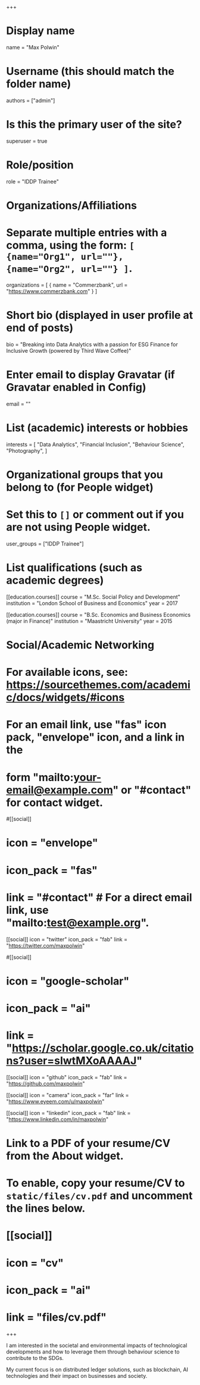 +++
# Display name
name = "Max Polwin"

# Username (this should match the folder name)
authors = ["admin"]

# Is this the primary user of the site?
superuser = true

# Role/position
role = "IDDP Trainee"

# Organizations/Affiliations
#   Separate multiple entries with a comma, using the form: `[ {name="Org1", url=""}, {name="Org2", url=""} ]`.
organizations = [ { name = "Commerzbank", url = "https://www.commerzbank.com" } ]

# Short bio (displayed in user profile at end of posts)
bio = "Breaking into Data Analytics with a passion for ESG Finance for Inclusive Growth (powered by Third Wave Coffee)"

# Enter email to display Gravatar (if Gravatar enabled in Config)
email = ""

# List (academic) interests or hobbies
interests = [
  "Data Analytics",
  "Financial Inclusion",
  "Behaviour Science",
  "Photography",
]

# Organizational groups that you belong to (for People widget)
#   Set this to `[]` or comment out if you are not using People widget.
user_groups = ["IDDP Trainee"]

# List qualifications (such as academic degrees)
[[education.courses]]
  course = "M.Sc. Social Policy and Development"
  institution = "London School of Business and Economics"
  year = 2017

[[education.courses]]
  course = "B.Sc. Economics and Business Economics (major in Finance)"
  institution = "Maastricht University"
  year = 2015

# Social/Academic Networking
# For available icons, see: https://sourcethemes.com/academic/docs/widgets/#icons
#   For an email link, use "fas" icon pack, "envelope" icon, and a link in the
#   form "mailto:your-email@example.com" or "#contact" for contact widget.

#[[social]]
#  icon = "envelope"
#  icon_pack = "fas"
#  link = "#contact"  # For a direct email link, use "mailto:test@example.org".

[[social]]
  icon = "twitter"
  icon_pack = "fab"
  link = "https://twitter.com/maxpolwin"

#[[social]]
#  icon = "google-scholar"
#  icon_pack = "ai"
#  link = "https://scholar.google.co.uk/citations?user=sIwtMXoAAAAJ"

[[social]]
  icon = "github"
  icon_pack = "fab"
  link = "https://github.com/maxpolwin"
  

[[social]]
  icon = "camera"
  icon_pack = "far"
  link = "https://www.eyeem.com/u/maxpolwin"
  
  
[[social]]
  icon = "linkedin"
  icon_pack = "fab"
  link = "https://www.linkedin.com/in/maxpolwin"
  
# Link to a PDF of your resume/CV from the About widget.
# To enable, copy your resume/CV to `static/files/cv.pdf` and uncomment the lines below.
# [[social]]
#   icon = "cv"
#   icon_pack = "ai"
#   link = "files/cv.pdf"

+++

I am interested in the societal and environmental impacts of technological developments and how to leverage them through behaviour science to contribute to the SDGs.

My current focus is on distributed ledger solutions, such as blockchain, AI technologies and their  impact on businesses and society.
